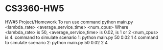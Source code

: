 # CS3360-HW5
HW#5 Project/Homework
To run use command python main.py <lambda_rate> <average_service_time> <num_cpus>
Where <lambda_rate> is 50, <average_service_time> is 0.02, is 1 or 2 <num_cpus> is 4.
command to simulate scenario 1: python main.py 50 0.02 1 4
command to simulate scenario 2: python main.py 50 0.02 2 4
